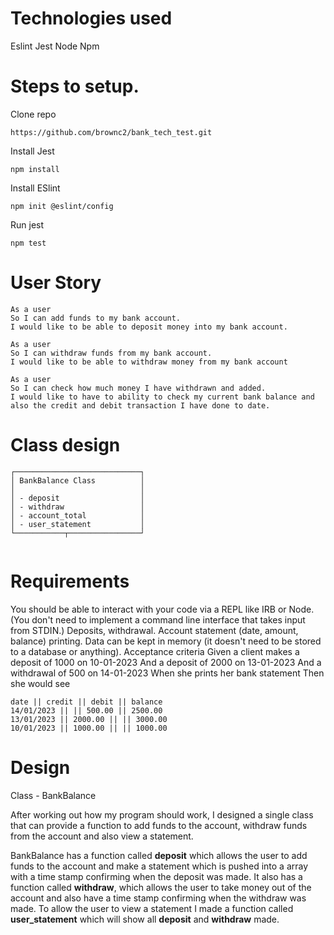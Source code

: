 # Technologies used

Eslint
Jest
Node
Npm

# Steps to setup.

Clone repo

```
https://github.com/brownc2/bank_tech_test.git
```

Install Jest

```
npm install
```

Install ESlint

```
npm init @eslint/config
```

Run jest

```
npm test
```

# User Story

```
As a user
So I can add funds to my bank account.
I would like to be able to deposit money into my bank account.
```

```
As a user
So I can withdraw funds from my bank account.
I would like to be able to withdraw money from my bank account
```

```
As a user
So I can check how much money I have withdrawn and added.
I would like to have to ability to check my current bank balance and also the credit and debit transaction I have done to date.
```

# Class design

```
┌────────────────────────────┐
│ BankBalance Class          │
│                            │
│ - deposit                  │
│ - withdraw                 │
│ - account_total            │
│ - user_statement           │
└───────────┬────────────────┘


```

# Requirements

You should be able to interact with your code via a REPL like IRB or Node. (You don't need to implement a command line interface that takes input from STDIN.)
Deposits, withdrawal.
Account statement (date, amount, balance) printing.
Data can be kept in memory (it doesn't need to be stored to a database or anything).
Acceptance criteria
Given a client makes a deposit of 1000 on 10-01-2023
And a deposit of 2000 on 13-01-2023
And a withdrawal of 500 on 14-01-2023
When she prints her bank statement
Then she would see

```
date || credit || debit || balance
14/01/2023 || || 500.00 || 2500.00
13/01/2023 || 2000.00 || || 3000.00
10/01/2023 || 1000.00 || || 1000.00
```

# Design

Class - BankBalance

After working out how my program should work, I designed a single class that can provide a function to add funds to the account, withdraw funds from the account and also view a statement.

BankBalance has a function called **deposit** which allows the user to add funds to the account and make a statement which is pushed into a array with a time stamp confirming when the deposit was made. It also has a function called **withdraw**, which allows the user to take money out of the account and also have a time stamp confirming when the withdraw was made. To allow the user to view a statement I made a function called **user_statement** which will show all **deposit** and **withdraw** made.
